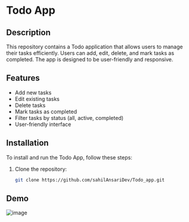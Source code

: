 # Todo App

## Description

This repository contains a Todo application that allows users to manage their tasks efficiently. Users can add, edit, delete, and mark tasks as completed. The app is designed to be user-friendly and responsive.

## Features

- Add new tasks
- Edit existing tasks
- Delete tasks
- Mark tasks as completed
- Filter tasks by status (all, active, completed)
- User-friendly interface

## Installation

To install and run the Todo App, follow these steps:

1. Clone the repository:
   ```bash
   git clone https://github.com/sahilAnsariDev/Todo_app.git


## Demo
![image](https://github.com/user-attachments/assets/f90f003d-febd-4dcb-903b-2462b120c94f)
